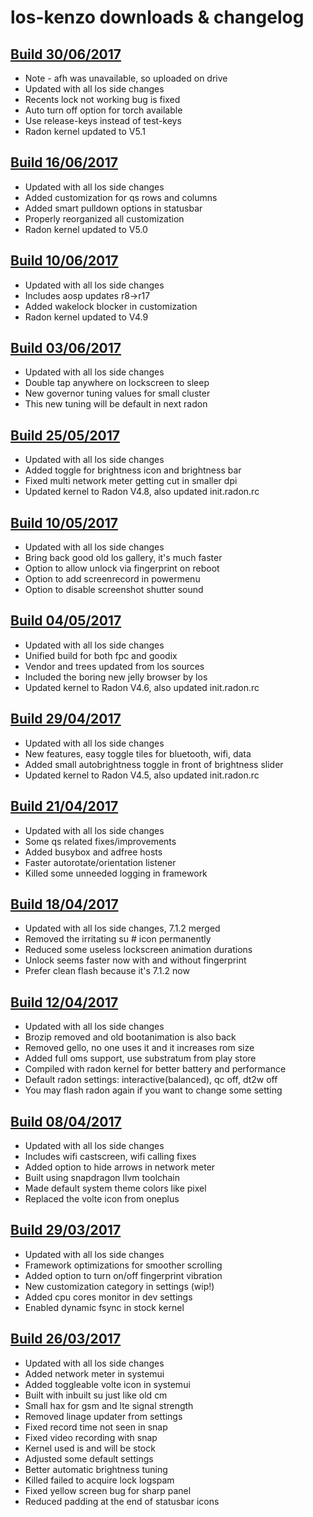 # los-kenzo downloads & changelog

## [Build 30/06/2017](https://drive.google.com/file/d/0BycSgadGJZ6KVWdBQUlvVzFXREE/view)
+ Note - afh was unavailable, so uploaded on drive
+ Updated with all los side changes
+ Recents lock not working bug is fixed
+ Auto turn off option for torch available
+ Use release-keys instead of test-keys
+ Radon kernel updated to V5.1

## [Build 16/06/2017](https://www.androidfilehost.com/?fid=673368273298965039)
+ Updated with all los side changes
+ Added customization for qs rows and columns
+ Added smart pulldown options in statusbar
+ Properly reorganized all customization
+ Radon kernel updated to V5.0

## [Build 10/06/2017](https://www.androidfilehost.com/?fid=889764386195906855)
+ Updated with all los side changes
+ Includes aosp updates r8->r17
+ Added wakelock blocker in customization
+ Radon kernel updated to V4.9

## [Build 03/06/2017](https://www.androidfilehost.com/?fid=889764386195904902)
+ Updated with all los side changes
+ Double tap anywhere on lockscreen to sleep
+ New governor tuning values for small cluster
+ This new tuning will be default in next radon

## [Build 25/05/2017](https://www.androidfilehost.com/?fid=889764386195901866)
+ Updated with all los side changes
+ Added toggle for brightness icon and brightness bar
+ Fixed multi network meter getting cut in smaller dpi
+ Updated kernel to Radon V4.8, also updated init.radon.rc

## [Build 10/05/2017](https://www.androidfilehost.com/?fid=457095661767159938)
+ Updated with all los side changes
+ Bring back good old los gallery, it's much faster
+ Option to allow unlock via fingerprint on reboot
+ Option to add screenrecord in powermenu
+ Option to disable screenshot shutter sound

## [Build 04/05/2017](https://www.androidfilehost.com/?fid=745425885120729420)
+ Updated with all los side changes
+ Unified build for both fpc and goodix
+ Vendor and trees updated from los sources
+ Included the boring new jelly browser by los
+ Updated kernel to Radon V4.6, also updated init.radon.rc

## [Build 29/04/2017](https://www.androidfilehost.com/?fid=745425885120728166)
+ Updated with all los side changes 
+ New features, easy toggle tiles for bluetooth, wifi, data
+ Added small autobrightness toggle in front of brightness slider
+ Updated kernel to Radon V4.5, also updated init.radon.rc

## [Build 21/04/2017](https://www.androidfilehost.com/?fid=745425885120726099)
+ Updated with all los side changes
+ Some qs related fixes/improvements
+ Added busybox and adfree hosts
+ Faster autorotate/orientation listener
+ Killed some unneeded logging in framework

## [Build 18/04/2017](https://www.androidfilehost.com/?fid=745425885120725115)
+ Updated with all los side changes, 7.1.2 merged
+ Removed the irritating su # icon permanently
+ Reduced some useless lockscreen animation durations
+ Unlock seems faster now with and without fingerprint
+ Prefer clean flash because it's 7.1.2 now

## [Build 12/04/2017](https://www.androidfilehost.com/?fid=529152257862718742)
+ Updated with all los side changes
+ Brozip removed and old bootanimation is also back
+ Removed gello, no one uses it and it increases rom size
+ Added full oms support, use substratum from play store
+ Compiled with radon kernel for better battery and performance
+ Default radon settings: interactive(balanced), qc off, dt2w off
+ You may flash radon again if you want to change some setting

## [Build 08/04/2017](https://www.androidfilehost.com/?fid=529152257862717923)
+ Updated with all los side changes
+ Includes wifi castscreen, wifi calling fixes
+ Added option to hide arrows in network meter
+ Built using snapdragon llvm toolchain
+ Made default system theme colors like pixel
+ Replaced the volte icon from oneplus

## [Build 29/03/2017](https://www.androidfilehost.com/?fid=457095661767149765)
+ Updated with all los side changes
+ Framework optimizations for smoother scrolling
+ Added option to turn on/off fingerprint vibration
+ New customization category in settings (wip!)
+ Added cpu cores monitor in dev settings
+ Enabled dynamic fsync in stock kernel

## [Build 26/03/2017](https://www.androidfilehost.com/?fid=673368273298942592)
+ Updated with all los side changes
+ Added network meter in systemui
+ Added toggleable volte icon in systemui
+ Built with inbuilt su just like old cm
+ Small hax for gsm and lte signal strength
+ Removed linage updater from settings
+ Fixed record time not seen in snap
+ Fixed video recording with snap
+ Kernel used is and will be stock
+ Adjusted some default settings
+ Better automatic brightness tuning
+ Killed failed to acquire lock logspam
+ Fixed yellow screen bug for sharp panel
+ Reduced padding at the end of statusbar icons

